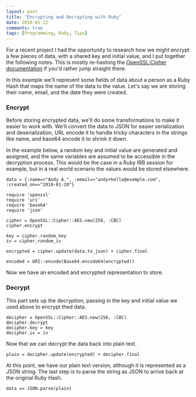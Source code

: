```yaml
---
layout: post
title: "Encrypting and Decrypting with Ruby"
date: 2018-01-22
comments: true
tags: [Programming, Ruby, Tips]
---
```


For a recent project I had the opportunity to research how we might encrypt a few pieces of data, with a shared key and initial value, and I put together the following notes. This is mostly re-hashing the [OpenSSL:Cipher documentation](https://ruby-doc.org/stdlib-1.9.3/libdoc/openssl/rdoc/OpenSSL/Cipher.html) if you'd rather jump straight there.

In this example we'll represent some fields of data about a person as a Ruby Hash that maps the name of the data to the value. Let's say we are storing their name, email, and the date they were created.

### Encrypt

Before storing encrypted data, we'll do some transformations to make it easier to work with. We'll convert the data to JSON for easier serialization and deserialization, URL encode it to handle tricky characters in the strings like name, and base64 encode it to shrink it down.

In the example below, a random key and initial value are generated and assigned, and the same variables are assumed to be accessible in the decryption process. This would be the case in a Ruby IRB session for example, but in a real world scenario the values would be stored elsewhere.

```
data = {:name=>"Andy A.", :email=>"andy+hello@example.com", :created_on=>"2018-01-20"}

require 'openssl'
require 'uri'
require 'base64'
require 'json'

cipher = OpenSSL::Cipher::AES.new(256, :CBC)
cipher.encrypt

key = cipher.random_key
iv = cipher.random_iv

encrypted = cipher.update(data.to_json) + cipher.final

encoded = URI::encode(Base64.encode64(encrypted))
```

Now we have an encoded and encrypted representation to store.


### Decrypt

This part sets up the decryption, passing in the key and initial value we used above to encrypt thed data.

```
decipher = OpenSSL::Cipher::AES.new(256, :CBC)
decipher.decrypt
decipher.key = key
decipher.iv = iv
```

Now that we can decrypt the data back into plain text.

```
plain = decipher.update(encrypted) + decipher.final
```

At this point, we have our plain text version, although it is represented as a JSON string. The last step is to parse the string as JSON to arrive back at the original Ruby Hash.

```
data == JSON.parse(plain)
```
